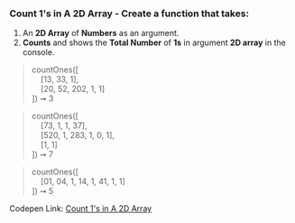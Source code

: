 ### Count 1's in A 2D Array - Create a function that takes: 

1. An **2D Array** of **Numbers** as an argument. 
1. **Counts** and shows the **Total Number** of **1s** in argument **2D array** in the console.

> countOnes([<br/>&nbsp;&nbsp;&nbsp;&nbsp;[13, 33, 1],<br/>&nbsp;&nbsp;&nbsp;&nbsp;[20, 52, 202, 1, 1]<br/>]) ➞ 3

> countOnes([<br/>&nbsp;&nbsp;&nbsp;&nbsp;[73, 1, 1, 37],<br/>&nbsp;&nbsp;&nbsp;&nbsp;[520, 1, 283, 1, 0, 1],<br/>&nbsp;&nbsp;&nbsp;&nbsp;[1, 1]<br/>]) ➞ 7

> countOnes([<br/>&nbsp;&nbsp;&nbsp;&nbsp;[01, 04, 1, 14, 1, 41, 1, 1]<br/>]) ➞ 5 

Codepen Link: [Count 1's in A 2D Array](https://codepen.io/javascriptstudent/pen/VwaXzwW?editors=0012)
